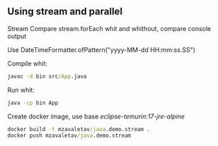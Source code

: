 ## Using stream and parallel

Stream 
Compare stream.forEach whit and whithout, compare console output

Use DateTimeFormatter.ofPattern("yyyy-MM-dd HH:mm:ss.SS")

Compile whit:

```cmd
javac -d bin src/App.java
```

Run whit:

```cmd
java -cp bin App
```

Create docker image, use base *eclipse-temurin:17-jre-alpine*


```cmd
docker build -t mzavaletav/java.demo.stream .
docker push mzavaletav/java.demo.stream
```

